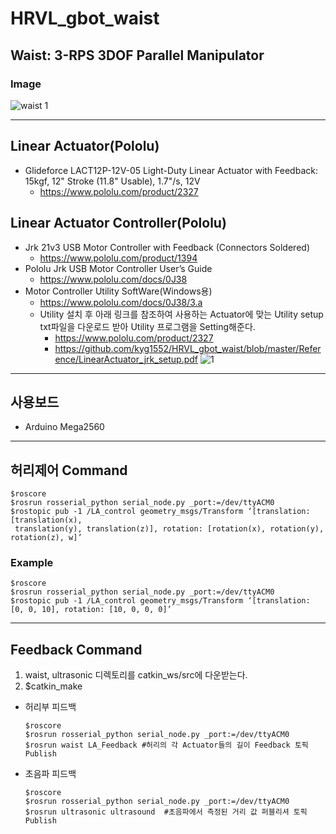 # HRVL_gbot_waist


## Waist: 3-RPS 3DOF Parallel Manipulator
### Image
![waist 1](https://user-images.githubusercontent.com/37207332/61573044-e0a8cb00-aae2-11e9-916d-d7835c57ecef.jpg)

***
## Linear Actuator(Pololu)
* Glideforce LACT12P-12V-05 Light-Duty Linear Actuator with Feedback: 15kgf, 12" Stroke (11.8" Usable), 1.7"/s, 12V
    * https://www.pololu.com/product/2327


## Linear Actuator Controller(Pololu)
* Jrk 21v3 USB Motor Controller with Feedback (Connectors Soldered)
    * https://www.pololu.com/product/1394
* Pololu Jrk USB Motor Controller User’s Guide
    * https://www.pololu.com/docs/0J38
* Motor Controller Utility SoftWare(Windows용)
    * https://www.pololu.com/docs/0J38/3.a
    * Utility 설치 후 아래 링크를 참조하여 사용하는 Actuator에 맞는 Utility setup txt파일을 다운로드 받아 
      Utility 프로그램을 Setting해준다.
        * https://www.pololu.com/product/2327
        * https://github.com/kyg1552/HRVL_gbot_waist/blob/master/Reference/LinearActuator_jrk_setup.pdf
         ![1](https://user-images.githubusercontent.com/37207332/61711681-939d5100-ad8f-11e9-8887-19512c0c3bb8.JPG)
***
## 사용보드
* Arduino Mega2560

***
## 허리제어 Command
    $roscore
    $rosrun rosserial_python serial_node.py _port:=/dev/ttyACM0
    $rostopic pub -1 /LA_control geometry_msgs/Transform ‘[translation: [translation(x), 
     translation(y), translation(z)], rotation: [rotation(x), rotation(y), rotation(z), w]’
### Example
    $roscore
    $rosrun rosserial_python serial_node.py _port:=/dev/ttyACM0
    $rostopic pub -1 /LA_control geometry_msgs/Transform ‘[translation: [0, 0, 10], rotation: [10, 0, 0, 0]’ 
***
## Feedback Command
1. waist, ultrasonic 디렉토리를 catkin_ws/src에 다운받는다.
2. $catkin_make

* 허리부 피드백

      $roscore
      $rosrun rosserial_python serial_node.py _port:=/dev/ttyACM0
      $rosrun waist LA_Feedback #허리의 각 Actuator들의 길이 Feedback 토픽 Publish 
    
* 초음파 피드백
 
      $roscore
      $rosrun rosserial_python serial_node.py _port:=/dev/ttyACM0
      $rosrun ultrasonic ultrasound  #초음파에서 측정된 거리 값 퍼블리셔 토픽 Publish
